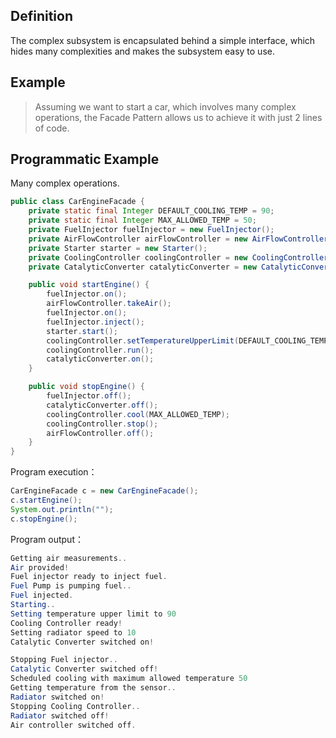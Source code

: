 ## Definition

The complex subsystem is encapsulated behind a simple interface, which hides many complexities and makes the subsystem easy to use.  

## Example

> Assuming we want to start a car, which involves many complex operations, the Facade Pattern allows us to achieve it with just 2 lines of code.  

## Programmatic Example

Many complex operations.  

```java
public class CarEngineFacade {
    private static final Integer DEFAULT_COOLING_TEMP = 90;
    private static final Integer MAX_ALLOWED_TEMP = 50;
    private FuelInjector fuelInjector = new FuelInjector();
    private AirFlowController airFlowController = new AirFlowController();
    private Starter starter = new Starter();
    private CoolingController coolingController = new CoolingController();
    private CatalyticConverter catalyticConverter = new CatalyticConverter();

    public void startEngine() {
        fuelInjector.on();
        airFlowController.takeAir();
        fuelInjector.on();
        fuelInjector.inject();
        starter.start();
        coolingController.setTemperatureUpperLimit(DEFAULT_COOLING_TEMP);
        coolingController.run();
        catalyticConverter.on();
    }

    public void stopEngine() {
        fuelInjector.off();
        catalyticConverter.off();
        coolingController.cool(MAX_ALLOWED_TEMP);
        coolingController.stop();
        airFlowController.off();
    }
}
```

Program execution：

```java
CarEngineFacade c = new CarEngineFacade();
c.startEngine();
System.out.println("");
c.stopEngine();
```

Program output：

```java
Getting air measurements..
Air provided!
Fuel injector ready to inject fuel.
Fuel Pump is pumping fuel..
Fuel injected.
Starting..
Setting temperature upper limit to 90
Cooling Controller ready!
Setting radiator speed to 10
Catalytic Converter switched on!

Stopping Fuel injector..
Catalytic Converter switched off!
Scheduled cooling with maximum allowed temperature 50
Getting temperature from the sensor..
Radiator switched on!
Stopping Cooling Controller..
Radiator switched off!
Air controller switched off.
```
